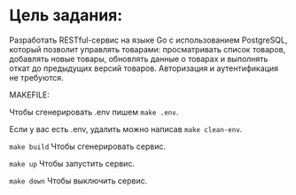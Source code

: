 # Цель задания:
Разработать RESTful-сервис на языке Go с использованием PostgreSQL, который позволит управлять товарами: просматривать список товаров, добавлять новые товары, обновлять данные о товарах и выполнять откат до предыдущих версий товаров. Авторизация и аутентификация не требуются.


MAKEFILE: 

Чтобы сгенерировать .env пишем `make .env`.

Если у вас есть .env, удалить можно написав `make clean-env`.

`make build` Чтобы сгенерировать сервис.

`make up` Чтобы запустить сервис.

`make down` Чтобы выключить сервис.

